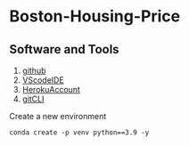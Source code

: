 # Boston-Housing-Price

## Software and Tools
1. [github](https://github.com)
2.  [VScodeIDE](https://code.visualstudeio.com/)
3. [HerokuAccount](https://heroku.com)
4. [gitCLI](https://git-scm.com/book/en/v2/Getting-Started-The-Command-Line)


Create a new environment
```
conda create -p venv python==3.9 -y
```


